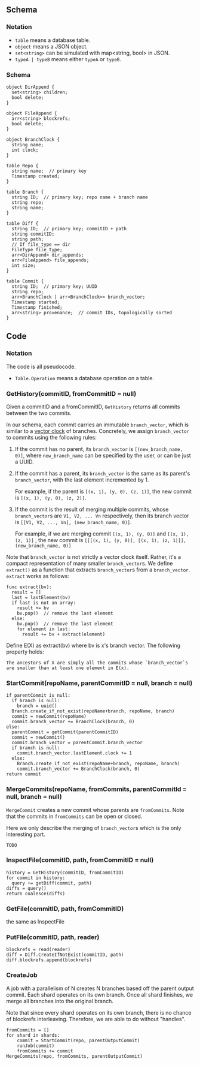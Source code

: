 ## Schema

### Notation

* `table` means a database table.
* `object` means a JSON object.
* `set<string>` can be simulated with map<string, bool> in JSON.
* `typeA | typeB` means either `typeA` or `typeB`.

### Schema

```
object DirAppend {
  set<string> children;
  bool delete;
}

object FileAppend {
  arr<string> blockrefs;
  bool delete;
}

object BranchClock {
  string name;
  int clock;
}

table Repo {
  string name;  // primary key
  Timestamp created;
}

table Branch {
  string ID;  // primary key; repo name + branch name
  string repo;
  string name;
}

table Diff {
  string ID;  // primary key; commitID + path
  string commitID;
  string path;
  // If file_type == dir
  FileType file_type;
  arr<DirAppend> dir_appends;
  arr<FileAppend> file_appends;
  int size;
}

table Commit {
  string ID;  // primary key; UUID
  string repo;
  arr<BranchClock | arr<BranchClock>> branch_vector;
  Timestamp started;
  Timestamp finished;
  arr<string> provenance;  // commit IDs, topologically sorted
}
```

## Code

### Notation

The code is all pseudocode.

* `Table.Operation` means a database operation on a table.

### GetHistory(commitID, fromCommitID = null)

Given a commitID and a fromCommitID, `GetHistory` returns all commits between the two commits.

In our schema, each commit carries an immutable `branch_vector`, which is similar to a [vector clock](https://en.wikipedia.org/wiki/Vector_clock) of branches.  Concretely, we assign `branch_vector` to commits using the following rules:

1. If the commit has no parent, its `branch_vector` is `[(new_branch_name, 0)]`, where `new_branch_name` can be specified by the user, or can be just a UUID.

2. If the commit has a parent, its `branch_vector` is the same as its parent's `branch_vector`, with the last element incremented by 1.

    For example, if the parent is `[(x, 1), (y, 0), (z, 1)]`, the new commit is `[(x, 1), (y, 0), (z, 2)]`. 

3. If the commit is the result of merging multiple commits, whose `branch_vector`s are `V1, V2, ... Vn` respectively, then its branch vector is `[[V1, V2, ..., Vn], (new_branch_name, 0)]`.

    For example, if we are merging commit `[(x, 1), (y, 0)]` and `[(x, 1), (z, 1)]` , the new commit is `[[[(x, 1), (y, 0)], [(x, 1), (z, 1)]], (new_branch_name, 0)]`

Note that `branch_vector` is not strictly a vector clock itself.  Rather, it's a compact representation of many smaller `branch_vector`s.  We define `extract()` as a function that extracts `branch_vector`s from a `branch_vector`.  `extract` works as follows:

```
func extract(bv):
  result = []
  last = lastElement(bv)
  if last is not an array:
    result += bv
    bv.pop()  // remove the last element
  else:
    bv.pop()  // remove the last element
    for element in last:
      result += bv + extract(element)
```

Define E(X) as extract(bv) where bv is x's branch vector.  The following property holds:

    The ancestors of X are simply all the commits whose `branch_vector`s are smaller than at least one element in E(x).  

### StartCommit(repoName, parentCommitID = null, branch = null)

```
if parentCommit is null:
  if branch is null:
    branch = uuid()
  Branch.create_if_not_exist(repoName+branch, repoName, branch)
  commit = newCommit(repoName)
  commit.branch_vector += BranchClock(branch, 0)
else:
  parentCommit = getCommit(parentCommitID)
  commit = newCommit()
  commit.branch_vector = parentCommit.branch_vector
  if branch is null:
    commit.branch_vector.lastElement.clock += 1
  else:
    Branch.create_if_not_exist(repoName+branch, repoName, branch)
    commit.branch_vector += BranchClock(branch, 0)
return commit
```

### MergeCommits(repoName, fromCommits, parentCommitId = null, branch = null)

`MergeCommit` creates a new commit whose parents are `fromCommits`.  Note that the commits in `fromCommits` can be open or closed.

Here we only describe the merging of `branch_vector`s which is the only interesting part.

```
TODO
```

### InspectFile(commitID, path, fromCommitID = null)

```
history = GetHistory(commitID, fromCommitID)
for commit in history:
  query += getDiff(commit, path)
diffs = query()
return coalesce(diffs)
```

### GetFile(commitID, path, fromCommitID)

the same as InspectFile

### PutFile(commitID, path, reader)

```
blockrefs = read(reader)
diff = Diff.CreateIfNotExist(commitID, path)
diff.blockrefs.append(blockrefs)
```

### CreateJob

A job with a parallelism of N creates N branches based off the parent output commit.  Each shard operates on its own branch.  Once all shard finishes, we merge all branches into the original branch.

Note that since every shard operates on its own branch, there is no chance of blockrefs interleaving.  Therefore, we are able to do without "handles".

```
fromCommits = []
for shard in shards:
    commit = StartCommit(repo, parentOutputCommit)
    runJob(commit)
    fromCommits += commit
MergeCommits(repo, fromCommits, parentOutputCommit)
```
